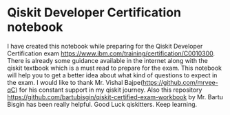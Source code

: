 # Qiskit Developer Certification notebook
I have created this notebook while preparing for the Qiskit Developer Certification exam https://www.ibm.com/training/certification/C0010300. 
There is already some guidance available in the internet along with the qiskit textbook which is a must read to prepare for the exam. This notebook will help you to get a better idea about what kind of questions to expect in the exam.
I would like to thank Mr. Vishal Bajpe(https://github.com/mrvee-qC) for his constant support in my qiskit journey.
Also this repository https://github.com/bartubisgin/qiskit-certified-exam-workbook by Mr. Bartu Bisgin has been really helpful.
Good Luck qiskitters. Keep learning.
